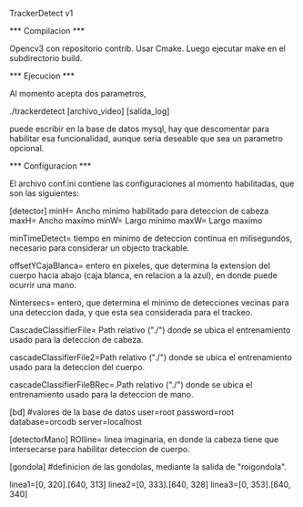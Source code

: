 TrackerDetect v1

*** Compilacion ***

Opencv3 con repositorio contrib. Usar Cmake.
Luego ejecutar make en el subdirectorio build.

*** Ejecucion ***

Al momento acepta dos parametros, 

./trackerdetect [archivo_video] [salida_log]

puede escribir en la base de datos mysql, hay que descomentar para habilitar esa funcionalidad, aunque seria deseable que sea un parametro opcional.

*** Configuracion ***

El archivo conf.ini contiene las configuraciones al momento habilitadas, que son las siguientes:

[detector]
minH= Ancho minimo habilitado para deteccion de cabeza
maxH= Ancho maximo 
minW= Largo minimo
maxW= Largo maximo

minTimeDetect= 
tiempo en minimo de deteccion continua en milisegundos, necesario para considerar un objecto trackable.

offsetYCajaBlanca= entero en pixeles, que determina la extension del cuerpo hacia abajo (caja blanca, en relacion a la azul), en donde puede ocurrir una mano.

Nintersecs= entero, que determina el minimo de detecciones vecinas para una deteccion dada, y que esta sea considerada para el trackeo.

CascadeClassifierFile= Path relativo ("./") donde se ubica el entrenamiento usado para la deteccion de cabeza.

cascadeClassifierFile2=Path relativo ("./") donde se ubica el entrenamiento usado para la deteccion del cuerpo.

cascadeClassifierFileBRec=.Path relativo ("./") donde se ubica el entrenamiento usado para la deteccion de mano.

[bd] #valores de la base de datos
user=root
password=root
database=orcodb
server=localhost

[detectorMano]
ROIline= linea imaginaria, en donde la cabeza tiene que intersecarse para habilitar deteccion de cuerpo.

[gondola] #definicion de las gondolas, mediante la salida de "roigondola".

linea1=[0, 320].[640, 313]
linea2=[0, 333].[640, 328]
linea3=[0, 353].[640, 340]
